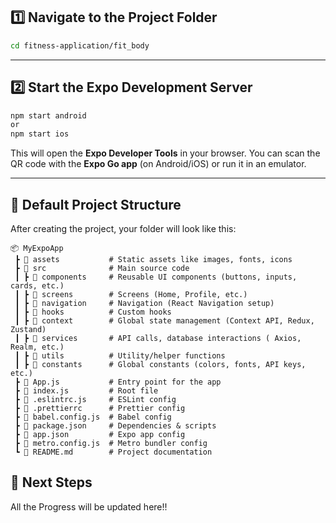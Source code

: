 ## 1️⃣ Navigate to the Project Folder

```sh
cd fitness-application/fit_body
```

---

## 2️⃣ Start the Expo Development Server

```sh
npm start android
or
npm start ios
```

This will open the **Expo Developer Tools** in your browser. You can scan the QR code with the **Expo Go app** (on Android/iOS) or run it in an emulator.

---

## 📂 Default Project Structure

After creating the project, your folder will look like this:

```
📦 MyExpoApp
 ┣ 📂 assets           # Static assets like images, fonts, icons
 ┣ 📂 src              # Main source code
 ┃ ┣ 📂 components     # Reusable UI components (buttons, inputs, cards, etc.)
 ┃ ┣ 📂 screens        # Screens (Home, Profile, etc.)
 ┃ ┣ 📂 navigation     # Navigation (React Navigation setup)
 ┃ ┣ 📂 hooks          # Custom hooks
 ┃ ┣ 📂 context        # Global state management (Context API, Redux, Zustand)
 ┃ ┣ 📂 services       # API calls, database interactions ( Axios, Realm, etc.)
 ┃ ┣ 📂 utils          # Utility/helper functions
 ┃ ┣ 📂 constants      # Global constants (colors, fonts, API keys, etc.)
 ┣ 📜 App.js           # Entry point for the app
 ┣ 📜 index.js         # Root file
 ┣ 📜 .eslintrc.js     # ESLint config
 ┣ 📜 .prettierrc      # Prettier config
 ┣ 📜 babel.config.js  # Babel config
 ┣ 📜 package.json     # Dependencies & scripts
 ┣ 📜 app.json         # Expo app config
 ┣ 📜 metro.config.js  # Metro bundler config
 ┗ 📜 README.md        # Project documentation
```

## 🚀 Next Steps

All the Progress will be updated here!!
